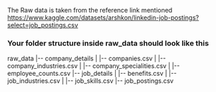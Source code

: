 The Raw data is taken from the reference link mentioned https://www.kaggle.com/datasets/arshkon/linkedin-job-postings?select=job_postings.csv

### Your folder structure inside raw_data should look like this

raw_data
|-- company_details
|   |-- companies.csv
|   |-- company_industries.csv
|   |-- company_specialities.csv
|   |-- employee_counts.csv
|-- job_details
|   |-- benefits.csv
|   |-- job_industries.csv
|   |-- job_skills.csv
|-- job_postings.csv
